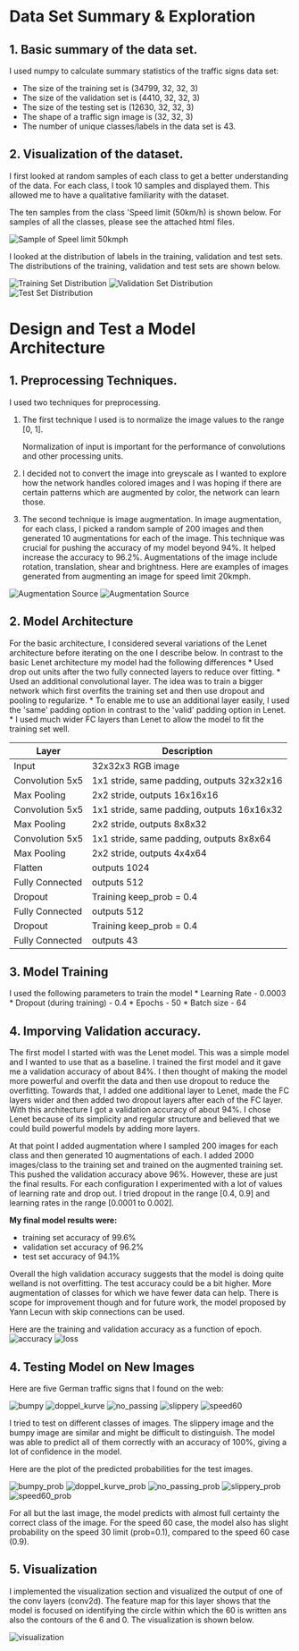 # Data Set Summary & Exploration

## 1. Basic summary of the data set. 
I used numpy to calculate summary statistics of the traffic signs data set:
* The size of the training set is (34799, 32, 32, 3)
* The size of the validation set is (4410, 32, 32, 3)
* The size of the testing set is (12630, 32, 32, 3)
* The shape of a traffic sign image is (32, 32, 3)
* The number of unique classes/labels in the data set is 43.

## 2. Visualization of the dataset.
I first looked at random samples of each class to get a better understanding of the data. For each class, I took 10 samples and displayed them. This allowed me to have a qualitative familiarity with the dataset.

The ten samples from the class 'Speed limit (50km/h) is shown below. For samples of all the classes, please see the attached html files.

![Sample of Speel limit 50kmph](report/Speed_limit_50kmph.png)

I looked at the distribution of labels in the training, validation and test sets. The distributions of the training, validation and test sets are shown below.

![Training Set Distribution](report/training_set_distribution.png)
![Validation Set Distribution](report/validation_set_distribution.png)
![Test Set Distribution](report/test_set_distribution.png)


# Design and Test a Model Architecture

## 1. Preprocessing Techniques.

I used two techniques for preprocessing.
1. The first technique I used is to normalize the image values to the range [0, 1].

	Normalization of input is important for the performance of convolutions
	and other processing units. 
2. I decided not to convert the image into greyscale as I wanted to explore how the network handles colored images and I was hoping if there are certain patterns which are augmented by color, the network can learn those.
3. The second technique is image augmentation. In image augmentation, for each class, I picked a random sample of 200 images and then generated 10 augmentations for each of the image. This technique was crucial for pushing the accuracy of my model beyond 94%. It helped increase the accuracy to 96.2%. Augmentations of the image include rotation, translation, shear and brightness. Here are examples of images generated from augmenting an image for speed limit 20kmph.

![Augmentation Source](report/20kmpg_augmentation_input.png)
![Augmentation Source](report/20kmph_augmentation_output.png)


## 2. Model Architecture

For the basic architecture, I considered several variations of the Lenet architecture before iterating on the one I describe below. In contrast to the basic Lenet architecture my model had the following differences
	* Used drop out units after the two fully connected layers to reduce over fitting.
	* Used an additional convolutional layer. The idea was to train a bigger network which first overfits the training set and then use dropout and pooling to regularize.
	* To enable me to use an additional layer easily, I used the 'same' padding option in contrast to the 'valid' padding option in Lenet.
	* I used much wider FC layers than Lenet to allow the model to fit the training set well.
	
Layer | Description
------------ | -------------
Input | 32x32x3 RGB image
Convolution 5x5 | 1x1 stride, same padding, outputs 32x32x16
Max Pooling | 2x2 stride, outputs 16x16x16
Convolution 5x5 | 1x1 stride, same padding, outputs 16x16x32
Max Pooling | 2x2 stride, outputs 8x8x32
Convolution 5x5 | 1x1 stride, same padding, outputs 8x8x64
Max Pooling | 2x2 stride, outputs 4x4x64
Flatten | outputs 1024
Fully Connected | outputs 512
Dropout | Training keep_prob = 0.4
Fully Connected | outputs 512
Dropout | Training keep_prob = 0.4
Fully Connected | outputs 43

## 3. Model Training
I used the following parameters to train the model
	* Learning Rate - 0.0003
	* Dropout (during training) - 0.4
	* Epochs - 50
	* Batch size - 64

## 4. Imporving Validation accuracy.

The first model I started with was the Lenet model. This was a simple model and I wanted to use that as a baseline. I trained the first model and it gave me a validation accuracy of about 84%. I then thought of making the model more powerful and overfit the data and then use dropout to reduce the overfitting. Towards that, I added one additional layer to Lenet, made the FC layers wider and then added two dropout layers after each of the FC layer. With this architecture I got a validation accuracy of about 94%. I chose Lenet because of its simplicity and regular structure and believed that we could build powerful models by adding more layers.

At that point I added augmentation where I sampled 200 images for each class and then generated 10 augmentations of each. I added 2000 images/class to the training set and trained on the augmented training set. This pushed the validation accuracy above 96%. However, these are just the final results. For each configuration I experimented with a lot of values of learning rate and drop out. I tried dropout in the range [0.4, 0.9] and learning rates in the range [0.0001 to 0.002]. 

**My final model results were:**

* training set accuracy of 99.6%
* validation set accuracy of 96.2%
* test set accuracy of 94.1%
	
Overall the high validation accuracy suggests that the model is doing quite welland is not overfitting. The test accuracy could be a bit higher. More augmentation of classes for which we have fewer data can help. There is scope for improvement though and for future work, the model proposed by Yann Lecun with skip connections can be used.

Here are the training and validation accuracy as a function of epoch.
![accuracy](report/training_test_accuracy.png)
![loss](report/training_validation_loss.png)

## 4. Testing Model on New Images

Here are five German traffic signs that I found on the web:

![bumpy](32x32/bumpy_32x32.png)
![doppel_kurve](32x32/DoppelKurve_32x32.png)
![no_passing](32x32/no_passing_32x32.png)
![slippery](32x32/slippery_32x32.png)
![speed60](32x32/speed_60_32x32.png)

I tried to test on different classes of images. The slippery image and the bumpy image are similar and might be difficult to distinguish. The model was able to predict all of them correctly with an accuracy of 100%, giving a lot of confidence in the model.

Here are the plot of the predicted probabilities for the test images.

![bumpy_prob](report/bumpy_prob.png)
![doppel_kurve_prob](report/double_curve_prob.png)
![no_passing_prob](report/no_passing_prob.png)
![slippery_prob](report/slippery_prob.png)
![speed60_prob](report/speed_60_prob.png)

For all but the last image, the model predicts with almost full certainty the correct class of the image. For the speed 60 case, the model also has slight probability on the speed 30 limit (prob=0.1), compared to the speed 60 case (0.9). 

## 5. Visualization

I implemented the visualization section and visualized the output of one of the conv layers (conv2d). The feature map for this layer shows that the model is focused on identifying the circle within which the 60 is written ans also the contours of the 6 and 0. The visualization is shown below.

![visualization](report/visualization.png)
